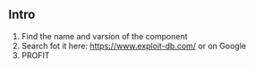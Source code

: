 ## Intro
1. Find the name and varsion of the component
2. Search fot it here: https://www.exploit-db.com/ or on Google
3. PROFIT
